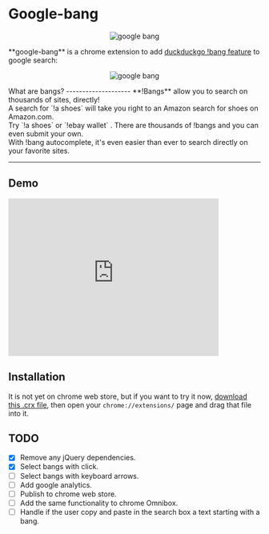 
Google-bang
===================
<p align="center">
<img align="center" src="https://dl.dropboxusercontent.com/u/37262502/rsz_g-bang-logo-dark-new.png" alt="google bang">
</p>
**google-bang** is a chrome extension to add <a href="https://duckduckgo.com/bang">duckduckgo !bang feature</a> to google search:
<p align="center">
<img align="center" src="https://dl.dropboxusercontent.com/u/37262502/Screenshot%20from%202015-07-25%2017%3A17%3A09.png" alt="google bang">
</p>
What are bangs?
--------------------
**!Bangs** allow you to search on thousands of sites, directly!
<br>A search for `!a shoes` will take you right to an Amazon search for shoes on Amazon.com. 
<br>Try `!a shoes` or `!ebay wallet` . There are thousands of !bangs and you can even submit your own.
<br>With !bang autocomplete, it's even easier than ever to search directly on your favorite sites.

----------
Demo
----
<iframe width="420" height="315" src="https://www.youtube.com/embed/CMyf1fUMv9w" frameborder="0" allowfullscreen>https://www.youtube.com/embed/CMyf1fUMv9w</iframe>

Installation
-------------
It is not yet on chrome web store, but if you want to try it now, <a href="https://dl.dropboxusercontent.com/u/37262502/google-bang.crx">download this .crx file</a>, then open your `chrome://extensions/` page and drag that file into it.

TODO
-------------
- [x] Remove any jQuery dependencies.
- [x] Select bangs with click.
- [ ] Select bangs with keyboard arrows.
- [ ] Add google analytics.
- [ ] Publish to chrome web store.
- [ ] Add the same functionality to chrome Omnibox.
- [ ] Handle if the user copy and paste in the search box a text starting with a bang.
